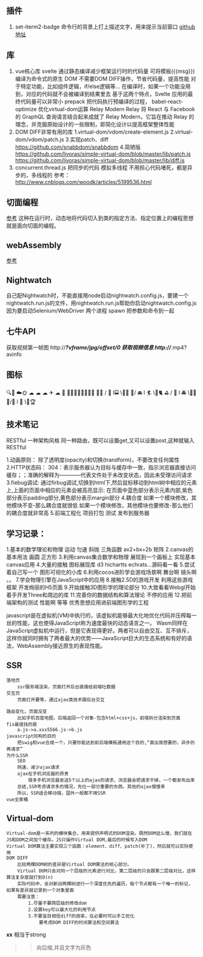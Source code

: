 ## 插件
1. set-iterm2-badge
	命令行的背景上打上描述文字，用来提示当前窗口
	[github地址](https://github.com/bammoo/set-iterm2-badge)
## 库
1. vue核心库
	svelte
		通过静态编译减少框架运行时的代码量
		可将模板({{msg}})编译为命令式的原生 DOM
			不需要DOM DIFF操作，节省代码量，提高性能
		对于特定功能，比如组件逻辑，if/else逻辑等... 在编译时，如果一个功能没用到，对应的代码就不会被编译到结果里去
		基于这两个特点，Svelte 应用的最终代码量可以非常小
	prepack
		把代码执行预编译的过程，
	babel-react-optimize
		优化virtual-dom运算
	Relay Modern
		Relay 将 React 与 Facebook 的 GraphQL 查询语言结合起来成就了 Relay Modern，它旨在推动 Relay 的理念，并克服原始设计的一些限制，即简化设计以提高框架整体性能
1. DOM DIFF非常有用的库
	1.virtual-dom/vdom/create-element.js
	2.virtual-dom/vdom/patch.js
	3.实现patch、diff
		https://github.com/snabbdom/snabbdom
	4.简陋版
		https://github.com/livoras/simple-virtual-dom/blob/master/lib/patch.js
		https://github.com/livoras/simple-virtual-dom/blob/master/lib/diff.js
1. concurrent.thread.js
	把同步的代码
	模拟多线程
	不用担心代码堵死，都是异步的，多线程的
	参考：http://www.cnblogs.com/woodk/articles/5199536.html
## 切面编程
[参考](https://www.zhihu.com/question/24863332)
这种在运行时，动态地将代码切入到类的指定方法、指定位置上的编程思想就是面向切面的编程。 
## webAssembly
[参考](http://blog.csdn.net/sinat_32582203/article/details/73355211)
## Nightwatch
自己配Nightwatch时，不能直接用node启动nightwatch.config.js，要建一个nightwatch.run.js的文件，用nightwatch.run.js帮助你启动nightwatch.config.js
	因为要启动Selenium/WebDriver 两个进程
spawn
	把参数和命令到一起
## 七牛API
获取视频第一帧图
http://***?vframe/jpg/offset/0
获取视频信息
http://***.mp4?avinfo
## 图标
🔍🚚
☁️🌞   ☁   ☁
   ☁ ✈   ☁  🚁
 🏬🏨🏫🏢🏤🏥🏦🏪
👬🌲 / 🚶 l🚍  \🌳👫
 🌳/ 🚘   l 🏄  \🌴🐈
 ⛳ /  🐢 l 🚔  \🌲👯
🌲/🚖     l   🐍     \🌴🏆
## 技术笔记
RESTful
	一种架构风格
	同一种路由，既可以设置get,又可以设置post,这种就输入RESTful
	
1.动画原则：
	除了透明度(opacity)和切换(trandform)，不要改变任何属性
2.HTTP状态码：
	304：表示服务器认为目标与缓存中一致，指示浏览器直接访问缓存；；准确的解释为————代表文件处于未改变状态，因此未受理访问请求
3.fiebug调试:
    通过firbug调试,切换到html下,然后鼠标移动到html树中相应的元素上,上面的页面中相应的元素会被高亮显示:
    在页面中蓝色部分表示元素内部,紫色部分表示padding部分,黄色部分表示margin部分
4.耦合度
	如果一个模块修改，其他模块不变-那么耦合度就很低
	如果一个模块修改，其他模块也要修改-那么他们的耦合度就非常高
5.前端工程化
	项目打包
	测试
	发布到服务器

## 学习记录：
1.基本的数学理论和物理 运动 匀速 斜抛 三角函数 ax2+bx+2b  矩阵
2.canvas的基本用法 画圆 正方形
3.利用canvas集合数学和物理 展现到一个画板上 实现基本canvas应用
4.大量的接触 图标展现库 d3 hichartts echrats...源码看一看
5.尝试着自己写一个 图形可视化的小库
6.利用cocos进阶学会游戏场景啊 舞台啊 镜头啊 。。
7.学会物理引擎在JavaScript中的应用 
8.接触2.5D的游戏开发 利用这些游戏框架 开发绚丽的H5页面
9.开始接触3D图形学的理论部分
10.大致看看Webgl开始着手开发Three和周边的库
11.完善你的数据结构和算法理论 不停的应用
12.把前端架构的测试 性能啊 等等 优秀思想应用进前端图形学的工程

javascript是在虚拟机(VM)中执行的，该虚拟机能够最大化地优化代码并压榨每一丝的性能，这也使得JavaScript称为速度最快的动态语言之一。
Wasm同样在JavaScript虚拟机中运行，但是它表现得更好。两者可以自由交互、互不排斥，这样你就同时拥有了两者最大的优势——JavaScript巨大的生态系统和有好的语法，WebAssembly接近原生的表现性能。

## SSR
	落地页
		ssr服务端渲染，页面打开后台直接给前端吐数据
	交互页
		页面打开要等，通过ajax类技术跟后台交互

	路由变化，页面没变
		比如手机百度地图，后端返回一个对象-包含html+css+js，前端拆分渲染到页面
	fis最值钱的是
		a.js->a.xxx5566.js->b.js
	javascript同构的目的
		把swig和vue合成一个，只要你能达到前后端模板通用这个目的,“直出我想要的，异步的再请求”
	为什么SSR
		SEO
		网速，减少ajax请求
		ajax在手机浏览器的昂贵
			很多手机浏览器发送5个以上的ajax的请求，浏览器会把请求干掉，一个都发布出来
		总结,SSR考虑请求多的情况，先吐一部分重要的东西，其他的ajax慢慢来
		所以，SSR适合移动端，国外一般都不用SSR
	vue全家桶
## Virtual-dom
	Virtual-dom是一系列的模块集合，用来提供声明式的DOM渲染。既然DOM这么慢，我们就在JS和DOM之间加个缓存。JS只操作Virtual DOM,最后的时候写入DOM
	Virtual DOM算法主要实现三个函数：element、diff、patch(补丁)，然后就可以实际使用
	DOM DIFF
		比较两棵DOM树的差异是Virtual DOM算法的核心部分。
		Virtual DOM只会对同一个层级的元素进行对比，第二层级的只会跟第二层级对比，这样算法复杂度就打到O(n)
		实际代码中，会对新旧两棵树进行一个深度优先的遍历，每个节点都有一个唯一的标记，如果有差异就记录到一个对象里面
		需要注意：
			1.尽量不要跨层级的修改dom
			2.设置key可以最大化的利用节点
			3.不要盲目相信diff的效率，在必要时可以手工优化
				要考虑DOM DIFF的时间算法和空间算法
	
**xx** 相当于strong
> >向后缩,并且文字为灰色